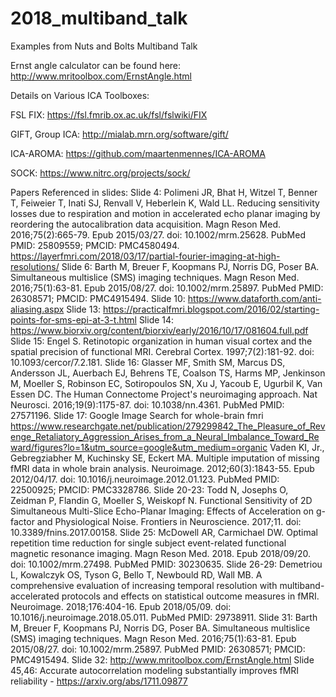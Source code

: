# 2018_multiband_talk
Examples from Nuts and Bolts Multiband Talk

Ernst angle calculator can be found here:
http://www.mritoolbox.com/ErnstAngle.html


Details on Various ICA Toolboxes:

FSL FIX: https://fsl.fmrib.ox.ac.uk/fsl/fslwiki/FIX

GIFT, Group ICA: http://mialab.mrn.org/software/gift/

ICA-AROMA: https://github.com/maartenmennes/ICA-AROMA

SOCK: https://www.nitrc.org/projects/sock/

Papers Referenced in slides:
Slide 4: 
Polimeni JR, Bhat H, Witzel T, Benner T, Feiweier T, Inati SJ, Renvall V, Heberlein K, Wald LL. Reducing sensitivity losses due to respiration and motion in accelerated echo planar imaging by reordering the autocalibration data acquisition. Magn Reson Med. 2016;75(2):665-79. Epub 2015/03/27. doi: 10.1002/mrm.25628. PubMed PMID: 25809559; PMCID: PMC4580494.
https://layerfmri.com/2018/03/17/partial-fourier-imaging-at-high-resolutions/
Slide 6:
Barth M, Breuer F, Koopmans PJ, Norris DG, Poser BA. Simultaneous multislice (SMS) imaging techniques. Magn Reson Med. 2016;75(1):63-81. Epub 2015/08/27. doi: 10.1002/mrm.25897. PubMed PMID: 26308571; PMCID: PMC4915494.
Slide 10:
https://www.dataforth.com/anti-aliasing.aspx
Slide 13:
https://practicalfmri.blogspot.com/2016/02/starting-points-for-sms-epi-at-3-t.html
Slide 14:
https://www.biorxiv.org/content/biorxiv/early/2016/10/17/081604.full.pdf
Slide 15:
Engel S. Retinotopic organization in human visual cortex and the spatial precision of functional MRI. Cerebral Cortex. 1997;7(2):181-92. doi: 10.1093/cercor/7.2.181.
Slide 16:
Glasser MF, Smith SM, Marcus DS, Andersson JL, Auerbach EJ, Behrens TE, Coalson TS, Harms MP, Jenkinson M, Moeller S, Robinson EC, Sotiropoulos SN, Xu J, Yacoub E, Ugurbil K, Van Essen DC. The Human Connectome Project's neuroimaging approach. Nat Neurosci. 2016;19(9):1175-87. doi: 10.1038/nn.4361. PubMed PMID: 27571196.
Slide 17: Google Image Search for whole-brain fmri
https://www.researchgate.net/publication/279299842_The_Pleasure_of_Revenge_Retaliatory_Aggression_Arises_from_a_Neural_Imbalance_Toward_Reward/figures?lo=1&utm_source=google&utm_medium=organic
Vaden KI, Jr., Gebregziabher M, Kuchinsky SE, Eckert MA. Multiple imputation of missing fMRI data in whole brain analysis. Neuroimage. 2012;60(3):1843-55. Epub 2012/04/17. doi: 10.1016/j.neuroimage.2012.01.123. PubMed PMID: 22500925; PMCID: PMC3328786.
Slide 20-23: Todd N, Josephs O, Zeidman P, Flandin G, Moeller S, Weiskopf N. Functional Sensitivity of 2D Simultaneous Multi-Slice Echo-Planar Imaging: Effects of Acceleration on g-factor and Physiological Noise. Frontiers in Neuroscience. 2017;11. doi: 10.3389/fnins.2017.00158.
Slide 25: 
McDowell AR, Carmichael DW. Optimal repetition time reduction for single subject event-related functional magnetic resonance imaging. Magn Reson Med. 2018. Epub 2018/09/20. doi: 10.1002/mrm.27498. PubMed PMID: 30230635.
Slide 26-29:
Demetriou L, Kowalczyk OS, Tyson G, Bello T, Newbould RD, Wall MB. A comprehensive evaluation of increasing temporal resolution with multiband-accelerated protocols and effects on statistical outcome measures in fMRI. Neuroimage. 2018;176:404-16. Epub 2018/05/09. doi: 10.1016/j.neuroimage.2018.05.011. PubMed PMID: 29738911.
Slide 31:
Barth M, Breuer F, Koopmans PJ, Norris DG, Poser BA. Simultaneous multislice (SMS) imaging techniques. Magn Reson Med. 2016;75(1):63-81. Epub 2015/08/27. doi: 10.1002/mrm.25897. PubMed PMID: 26308571; PMCID: PMC4915494.
Slide 32:
http://www.mritoolbox.com/ErnstAngle.html
Slide 45,46:
Accurate autocorrelation modeling substantially improves fMRI reliability - https://arxiv.org/abs/1711.09877

